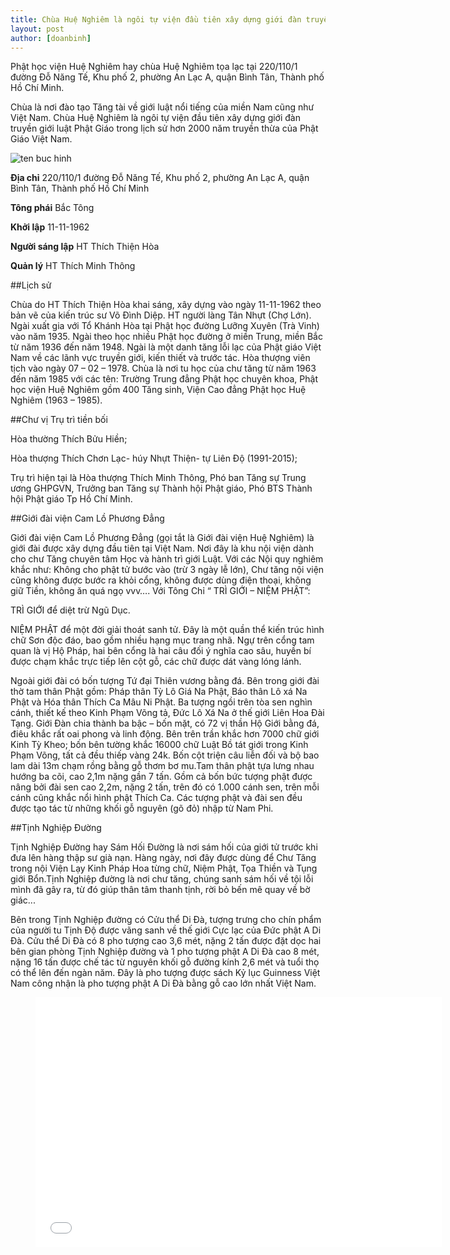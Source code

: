 ```yaml
---
title: Chùa Huệ Nghiêm là ngôi tự viện đầu tiên xây dựng giới đàn truyền giới luật Phật Giáo
layout: post
author: [doanbinh]
---
```


Phật học viện Huệ Nghiêm hay chùa Huệ Nghiêm tọa lạc tại 220/110/1 đường Đỗ Năng Tế, Khu phố 2, phường An Lạc A, quận Bình Tân, Thành phố Hồ Chí Minh. 

Chùa là nơi đào tạo Tăng tài về giới luật nổi tiếng của miền Nam cũng như Việt Nam. Chùa Huệ Nghiêm là ngôi tự viện đầu tiên xây dựng giới đàn truyền giới luật Phật Giáo trong lịch sử hơn 2000 năm truyền thừa của Phật Giáo Việt Nam. 

![ten buc hinh](http://tamtoanthang.com.vn/hinhanh_flash/san_pham/P1000999.JPG "ten buc hinh")

**Địa chỉ** 	220/110/1 đường Đỗ Năng Tế, Khu phố 2, phường An Lạc A, quận Bình Tân, Thành phố Hồ Chí Minh

**Tông phái**	Bắc Tông

**Khởi lập**	11-11-1962

**Người sáng lập**	HT Thích Thiện Hòa

**Quản lý**	HT Thích Minh Thông

##Lịch sử

Chùa do HT Thích Thiện Hòa khai sáng, xây dựng vào ngày 11-11-1962 theo bản vẽ của kiến trúc sư Võ Đình Diệp. HT người làng Tân Nhựt (Chợ Lớn). Ngài xuất gia với Tổ Khánh Hòa tại Phật học đường Lưỡng Xuyên (Trà Vinh) vào năm 1935. Ngài theo học nhiều Phật học đường ở miền Trung, miền Bắc từ năm 1936 đến năm 1948. Ngài là một danh tăng lỗi lạc của Phật giáo Việt Nam về các lãnh vực truyền giới, kiến thiết và trước tác. Hòa thượng viên tịch vào ngày 07 – 02 – 1978. Chùa là nơi tu học của chư tăng từ năm 1963 đến năm 1985 với các tên: Trường Trung đẳng Phật học chuyên khoa, Phật học viện Huệ Nghiêm gồm 400 Tăng sinh, Viện Cao đẳng Phật học Huệ Nghiêm (1963 – 1985).

##Chư vị Trụ trì tiền bối

Hòa thường Thích Bửu Hiền;

Hòa thượng Thích Chơn Lạc- húy Nhựt Thiện- tự Liên Độ (1991-2015);

Trụ trì hiện tại là Hòa thượng Thích Minh Thông, Phó ban Tăng sự Trung ương GHPGVN, Trưởng ban Tăng sự Thành hội Phật giáo, Phó BTS Thành hội Phật giáo Tp Hồ Chí Minh.

##Giới đài viện Cam Lồ Phương Đẳng

Giới đài viện Cam Lồ Phương Đẳng (gọi tắt là Giới đài viện Huệ Nghiêm) là giới đài được xây dựng đầu tiên tại Việt Nam. Nơi đây là khu nội viện dành cho chư Tăng chuyên tâm Học và hành trì giới Luật. Với các Nội quy nghiêm khắc như: Không cho phật tử bước vào (trừ 3 ngày lễ lớn), Chư tăng nội viện cũng không được bước ra khỏi cổng, không được dùng điện thoại, không giữ Tiền, không ăn quá ngọ vvv…. Với Tông Chỉ “ TRÌ GIỚI – NIỆM PHẬT”:

TRÌ GIỚI để diệt trừ Ngũ Dục.

NIỆM PHẬT để một đời giải thoát sanh tử. Đây là một quần thể kiến trúc hình chữ Sơn độc đáo, bao gồm nhiều hạng mục trang nhã. Ngự trên cổng tam quan là vị Hộ Pháp, hai bên cổng là hai câu đối ý nghĩa cao sâu, huyền bí được chạm khắc trực tiếp lên cột gỗ, các chữ được dát vàng lóng lánh.

Ngoài giới đài có bốn tượng Tứ đại Thiên vương bằng đá. Bên trong giới đài thờ tam thân Phật gồm: Pháp thân Tỳ Lô Giá Na Phật, Báo thân Lô xá Na Phật và Hóa thân Thích Ca Mâu Ni Phật. Ba tượng ngồi trên tòa sen nghìn cánh, thiết kế theo Kinh Phạm Võng tả, Đức Lô Xá Na ở thế giới Liên Hoa Đài Tạng. Giới Đàn chia thành ba bậc – bốn mặt, có 72 vị thần Hộ Giới bằng đá, điêu khắc rất oai phong và linh động. Bên trên trần khắc hơn 7000 chữ giới Kinh Tỳ Kheo; bốn bên tường khắc 16000 chữ Luật Bồ tát giới trong Kinh Phạm Võng, tất cả đều thiếp vàng 24k. Bốn cột triện câu liễn đối và bộ bao lam dài 13m chạm rồng bằng gỗ thơm bơ mu.Tam thân phật tựa lưng nhau hướng ba cõi, cao 2,1m nặng gần 7 tấn. Gồm cả bốn bức tượng phật được nâng bởi đài sen cao 2,2m, nặng 2 tấn, trên đó có 1.000 cánh sen, trên mỗi cánh cũng khắc nổi hình phật Thích Ca. Các tượng phật và đài sen đều được tạo tác từ những khối gỗ nguyên (gõ đỏ) nhập từ Nam Phi.

##Tịnh Nghiệp Đường

Tịnh Nghiệp Đường hay Sám Hối Đường là nơi sám hối của giới tử trước khi đưa lên hàng thập sư già nạn. Hàng ngày, nơi đây được dùng để Chư Tăng trong nội Viện Lạy Kinh Pháp Hoa từng chữ, Niệm Phật, Tọa Thiền và Tụng giới Bổn.Tịnh Nghiệp đường là nơi chư tăng, chúng sanh sám hối về tội lỗi mình đã gây ra, từ đó giúp thân tâm thanh tịnh, rời bỏ bến mê quay về bờ giác...

Bên trong Tịnh Nghiệp đường có Cửu thể Di Đà, tượng trưng cho chín phẩm của người tu Tịnh Độ được vãng sanh về thế giới Cực lạc của Đức phật A Di Đà. Cửu thể Di Đà có 8 pho tượng cao 3,6 mét, nặng 2 tấn được đặt dọc hai bên gian phòng Tịnh Nghiệp đường và 1 pho tượng phật A Di Đà cao 8 mét, nặng 16 tấn được chế tác từ nguyên khối gỗ đường kính 2,6 mét và tuổi thọ có thể lên đến ngàn năm. Đây là pho tượng được sách Kỷ lục Guinness Việt Nam công nhận là pho tượng phật A Di Đà bằng gỗ cao lớn nhất Việt Nam.


<figure><iframe width="650" height="400" src="//www.youtube-nocookie.com/embed/d7Y3fV-NpjI" frameborder="0" allowfullscreen></iframe></figure>